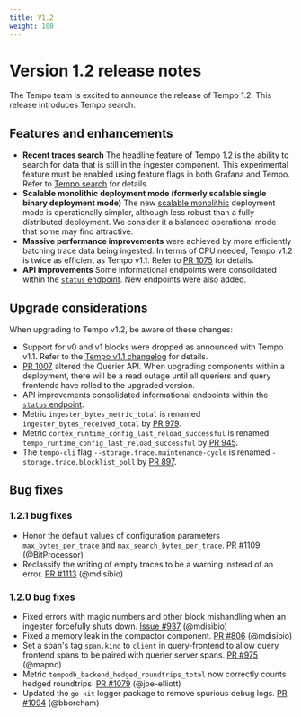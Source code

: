 ```yaml
---
title: V1.2
weight: 100
---
```


# Version 1.2 release notes

The Tempo team is excited to announce the release of Tempo 1.2. This release introduces Tempo search.

## Features and enhancements

* **Recent traces search** The headline feature of Tempo 1.2 is the ability to search for data that is still in the ingester component. This experimental feature must be enabled using feature flags in both Grafana and Tempo. Refer to [Tempo search](https://grafana.com/docs/tempo/latest/getting-started/tempo-in-grafana/#tempo-search) for details.
* **Scalable monolithic deployment mode (formerly scalable single binary deployment mode)** The new [scalable monolithic](https://grafana.com/docs/tempo/latest/operations/deployment/#scalable-monolithic) deployment mode is operationally simpler, although less robust than a fully distributed deployment. We consider it a balanced operational mode that some may find attractive. 
* **Massive performance improvements** were achieved by more efficiently batching trace data being ingested. In terms of CPU needed, Tempo v1.2 is twice as efficient as Tempo v1.1. Refer to [PR 1075](https://github.com/grafana/tempo/pull/1075) for details.
* **API improvements** Some informational endpoints were consolidated within the [`status` endpoint](https://grafana.com/docs/tempo/latest/api_docs/#status). New endpoints were also added.

## Upgrade considerations

When upgrading to Tempo v1.2, be aware of these changes:

* Support for v0 and v1 blocks were dropped as announced with Tempo v1.1. Refer to the [Tempo v1.1 changelog](https://github.com/grafana/tempo/releases/tag/v1.1.0) for details.
* [PR 1007](https://github.com/grafana/tempo/pull/1007) altered the Querier API. When upgrading components within a deployment, there will be a read outage until all queriers and query frontends have rolled to the upgraded version.
* API improvements consolidated informational endpoints within the [`status` endpoint](https://grafana.com/docs/tempo/latest/api_docs/#status).
* Metric `ingester_bytes_metric_total` is renamed `ingester_bytes_received_total` by [PR 979](https://github.com/grafana/tempo/pull/979).
* Metric `cortex_runtime_config_last_reload_successful` is renamed `tempo_runtime_config_last_reload_successful` by [PR 945](https://github.com/grafana/tempo/pull/945).
* The `tempo-cli` flag `--storage.trace.maintenance-cycle` is renamed  `-storage.trace.blocklist_poll` by [PR 897](https://github.com/grafana/tempo/pull/897).

## Bug fixes

### 1.2.1 bug fixes

* Honor the default values of configuration parameters `max_bytes_per_trace` and `max_search_bytes_per_trace`. [PR #1109](https://github.com/grafana/tempo/pull/1109) (@BitProcessor)
* Reclassify the writing of empty traces to be a warning instead of an error. [PR #1113](https://github.com/grafana/tempo/pull/1113) (@mdisibio)

### 1.2.0 bug fixes

* Fixed errors with magic numbers and other block mishandling when an ingester forcefully shuts down.  [Issue #937](https://github.com/grafana/tempo/issues/937) (@mdisibio)
* Fixed a memory leak in the compactor component.  [PR #806](https://github.com/grafana/tempo/pull/806) (@mdisibio)
* Set a span's tag `span.kind` to `client` in query-frontend to allow query frontend spans to be paired with querier server spans. [PR #975](https://github.com/grafana/tempo/pull/975) (@mapno)
*  Metric `tempodb_backend_hedged_roundtrips_total` now correctly counts hedged roundtrips. [PR #1079](https://github.com/grafana/tempo/pull/1079) (@joe-elliott) 
* Updated the `go-kit` logger package to remove spurious debug logs. [PR #1094](https://github.com/grafana/tempo/pull/1094) (@bboreham)
